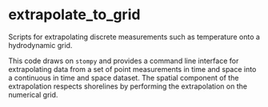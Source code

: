 # extrapolate_to_grid
Scripts for extrapolating discrete measurements such as temperature onto a hydrodynamic grid.

This code draws on `stompy` and provides a command line interface for extrapolating data
from a set of point measurements in time and space into a continuous in time and space
dataset. The spatial component of the extrapolation respects shorelines by performing the
extrapolation on the numerical grid.
